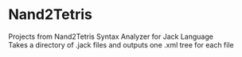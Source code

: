 # Nand2Tetris
Projects from Nand2Tetris
Syntax Analyzer for Jack Language <br>
Takes a directory of .jack files and outputs one .xml tree for each file
